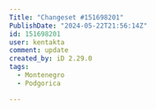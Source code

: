 ```yaml
---
Title: "Changeset #151698201"
PublishDate: "2024-05-22T21:56:14Z"
id: 151698201
user: kentakta
comment: update
created_by: iD 2.29.0
tags:
  - Montenegro
  - Podgorica

---
```

